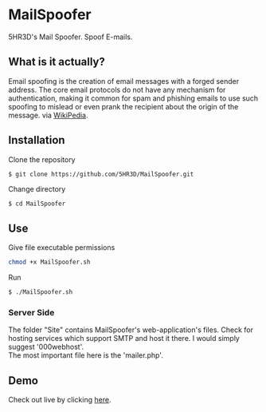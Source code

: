 # MailSpoofer
5HR3D's Mail Spoofer. Spoof E-mails.
## What is it actually?
Email spoofing is the creation of email messages with a forged sender address. The core email protocols do not have any mechanism for authentication, making it common for spam and phishing emails to use such spoofing to mislead or even prank the recipient about the origin of the message. via <a href="https://en.wikipedia.org/wiki/Email_spoofing">WikiPedia</a>.
## Installation
Clone the repository
```sh
$ git clone https://github.com/5HR3D/MailSpoofer.git
```
Change directory
```
$ cd MailSpoofer
```
## Use
Give file executable permissions
```sh
chmod +x MailSpoofer.sh
```
Run
```sh
$ ./MailSpoofer.sh
```
### Server Side
The folder "Site" contains MailSpoofer's web-application's files. Check for hosting services which support SMTP and host it there. I would simply suggest '000webhost'. 
<br>
The most important file here is the 'mailer.php'.
<br>
## Demo
Check out live by clicking <a href="https://5hrmailspoofer.000webhostapp.com">here</a>.
